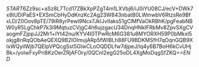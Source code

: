 $START$6Zz9sc+aSz8L7Tcd17ZBkXpPZgT4m1LXVbj6/iJ0iYU08CJ/ecV+DWk7x8tUDiPaES+EXSmCbHyDdKnzKc2Ag23W843nbatB0LWmwbV6RtzsRe9BfxLD/Z0Oov8pTE/79iR8yrPewI9Ncx7JklJvIIaks51gClMfVaOkRBhK/pgFeabNBW0yR5LgChkP7k3i9MqtuzCVjgC4h6ujzgacU34DnqHNkIFRbMv8ZpvSXgCVaogmFZjppJJ2Mr1+lYt42nu/KYV4I0TPwRcM6G381u8MYORXH59P0bMkxl5okjg8nRqQObAeQEXQ9B2IOImujARp5fWIBLh88FU9BDKMSfH7qOqnGQB9XIxWQyilWjb7QEIpVPQcgSst5GlwCLoOQDDLfw7djpeJ/Iq4y6B7BoH6kCvUHjBk+/yoIwFxyPri8KzOerZRjAFOry/0QCnl2egG25oDL4XgMoDqgSfZKQ==$END$
